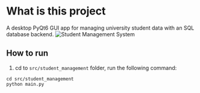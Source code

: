 # What is this project
A desktop PyQt6 GUI app for managing university student data with an SQL database backend.
![Student Management System](17.png)
## How to run
1. cd to `src/student_management` folder, run the following command:
```
cd src/student_management
python main.py
```